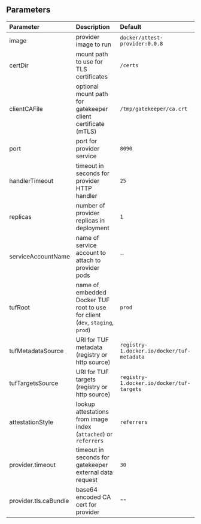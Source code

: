 ## Parameters

|Parameter|Description|Default|
|:-|:-|:-|
|image|provider image to run|`docker/attest-provider:0.0.8`|
|certDir|mount path to use for TLS certificates|`/certs`|
|clientCAFile|optional mount path for gatekeeper client certificate (mTLS)|`/tmp/gatekeeper/ca.crt`|
|port|port for provider service|`8090`|
|handlerTimeout|timeout in seconds for provider HTTP handler|`25`|
|replicas|number of provider replicas in deployment|`1`|
|serviceAccountName|name of service account to attach to provider pods|``|
|tufRoot|name of embedded Docker TUF root to use for client (`dev`, `staging`, `prod`)|`prod`|
|tufMetadataSource|URI for TUF metadata (registry or http source)|`registry-1.docker.io/docker/tuf-metadata`|
|tufTargetsSource|URI for TUF targets (registry or http source)|`registry-1.docker.io/docker/tuf-targets`|
|attestationStyle|lookup attestations from image index (`attached`) or `referrers`|`referrers`|
|provider.timeout|timeout in seconds for gatekeeper external data request|`30`|
|provider.tls.caBundle|base64 encoded CA cert for provider|`""`|
